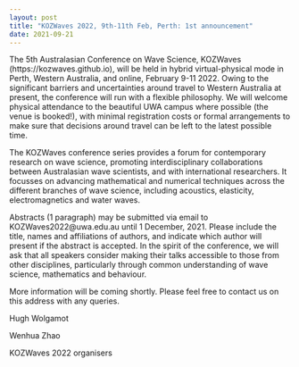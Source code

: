 ```yaml
---
layout: post
title: "KOZWaves 2022, 9th-11th Feb, Perth: 1st announcement"
date: 2021-09-21
---
```


<p>The 5th Australasian Conference on Wave Science, KOZWaves (https://kozwaves.github.io), will be held in hybrid virtual-physical mode in Perth, Western Australia, and online, February 9-11 2022.  Owing to the significant barriers and uncertainties around travel to Western Australia at present, the conference will run with a flexible philosophy.  We will welcome physical attendance to the beautiful UWA campus where possible (the venue is booked!), with minimal registration costs or formal arrangements to make sure that decisions around travel can be left to the latest possible time.</p>

<p>The KOZWaves conference series provides a forum for contemporary research on wave science, promoting interdisciplinary collaborations between Australasian wave scientists, and with international researchers. It focusses on advancing mathematical and numerical techniques across the different branches of wave science, including acoustics, elasticity, electromagnetics and water waves.</p>

<p>Abstracts (1 paragraph) may be submitted via email to KOZWaves2022@uwa.edu.au until 1 December, 2021.  Please include the title, names and affiliations of authors, and indicate which author will present if the abstract is accepted.  In the spirit of the conference, we will ask that all speakers consider making their talks accessible to those from other disciplines, particularly through common understanding of wave science, mathematics and behaviour.</p>

<p>More information will be coming shortly.  Please feel free to contact us on this address with any queries.</p>

<p>Hugh Wolgamot
</p>
<p>Wenhua Zhao
</p>

<p>KOZWaves 2022 organisers</p>
